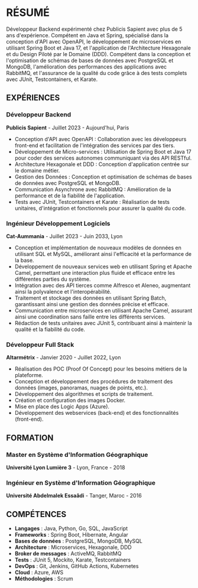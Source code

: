 # RÉSUMÉ
Développeur Backend expérimenté chez Publicis Sapient avec plus de 5 ans d'expérience. Compétent en Java et Spring, spécialisé dans la conception d'API avec OpenAPI, le développement de microservices en utilisant Spring Boot et Java 17, et l'application de l'Architecture Hexagonale et du Design Piloté par le Domaine (DDD). Compétent dans la conception et l'optimisation de schémas de bases de données avec PostgreSQL et MongoDB, l'amélioration des performances des applications avec RabbitMQ, et l'assurance de la qualité du code grâce à des tests complets avec JUnit, Testcontainers, et Karate.

## EXPÉRIENCES
### Développeur Backend
**Publicis Sapient** - Juillet 2023 - Aujourd'hui, Paris
- Conception d'API avec OpenAPI : Collaboration avec les développeurs front-end et facilitation de l'intégration des services par des tiers.
- Développement de Micro-services : Utilisation de Spring Boot et Java 17 pour coder des services autonomes communiquant via des API RESTful.
- Architecture Hexagonale et DDD : Conception d'application centrée sur le domaine métier.
- Gestion des Données : Conception et optimisation de schémas de bases de données avec PostgreSQL et MongoDB.
- Communication Asynchrone avec RabbitMQ : Amélioration de la performance et de la fiabilité de l'application.
- Tests avec JUnit, Testcontainers et Karate : Réalisation de tests unitaires, d'intégration et fonctionnels pour assurer la qualité du code.

### Ingénieur Développement Logiciels
**Cat-Aummania** - Juillet 2023 - Juin 2033, Lyon
- Conception et implémentation de nouveaux modèles de données en utilisant SQL et MySQL, améliorant ainsi l'efficacité et la performance de la base.
- Développement de nouveaux services web en utilisant Spring et Apache Camel, permettant une interaction plus fluide et efficace entre les différentes parties du système.
- Intégration avec des API tierces comme Alfresco et Aleneo, augmentant ainsi la polyvalence et l'interopérabilité.
- Traitement et stockage des données en utilisant Spring Batch, garantissant ainsi une gestion des données précise et efficace.
- Communication entre microservices en utilisant Apache Camel, assurant ainsi une coordination sans faille entre les différents services.
- Rédaction de tests unitaires avec JUnit 5, contribuant ainsi à maintenir la qualité et la fiabilité du code.

### Développeur Full Stack
**Altarmétrix** - Janvier 2020 - Juillet 2022, Lyon
- Réalisation des POC (Proof Of Concept) pour les besoins métiers de la plateforme.
- Conception et développement des procédures de traitement des données (images, panoramas, nuages de points, etc.).
- Développement des algorithmes et scripts de traitement.
- Création et configuration des images Docker.
- Mise en place des Logic Apps (Azure).
- Développement des webservices (back-end) et des fonctionnalités (front-end).

## FORMATION
### Master en Système d'Information Géographique
**Université Lyon Lumière 3** - Lyon, France - 2018

### Ingénieur en Système d'Information Géographique
**Université Abdelmalek Essaâdi** - Tanger, Maroc - 2016

## COMPÉTENCES
- **Langages** : Java, Python, Go, SQL, JavaScript
- **Frameworks** : Spring Boot, Hibernate, Angular
- **Bases de données** : PostgreSQL, MongoDB, MySQL
- **Architecture** : Microservices, Hexagonale, DDD
- **Broker de messages** : ActiveMQ, RabbitMQ
- **Tests** : JUnit 5, Mockito, Karate, Testcontainers
- **DevOps** : Git, Jenkins, GitHub Actions, Kubernetes
- **Cloud** : Azure, AWS
- **Méthodologies** : Scrum
